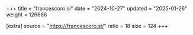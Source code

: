 +++
title = "francescoro.si"
date = "2024-10-27"
updated = "2025-01-26"
weight = 126686

[extra]
source = "https://francescoro.si/"
ratio = 18
size = 124
+++
